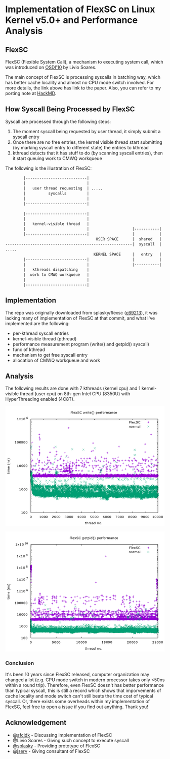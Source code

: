 # Implementation of FlexSC on Linux Kernel v5.0+ and Performance Analysis

## FlexSC
FlexSC (Flexible System Call), a mechanism to executing system call, which was introduced on [OSDI'10](https://www.usenix.org/conference/osdi10/flexsc-flexible-system-call-scheduling-exception-less-system-calls) by Livio Soares.

The main concept of FlexSC is processing syscalls in batching way, which has better cache locality and almost no CPU mode switch involved. For more details, the link above has link to the paper. Also, you can refer to my porting note at [HackMD](https://hackmd.io/@flawless0714/S1Wdf-g0V).

## How Syscall Being Processed by FlexSC
Syscall are processed through the following steps:

1. The moment syscall being requested by user thread, it simply submit a syscall entry
2. Once there are no free entries, the kernel visible thread start submitting (by marking syscall entry to different state) the entries to kthread
3. kthread detects that it has stuff to do (by scanning syscall entries), then it start queuing work to CMWQ workqueue

The following is the illustration of FlexSC:
```
        |---------------------------|
        |                           |
        |   user thread requesting  | .....
        |          syscalls         |
        |                           |
        |---------------------------|

        |---------------------------|
        |                           |
        |   kernel-visible thread   |
        |                           |                   |-----------|
        |---------------------------|                   |           |
                                        USER SPACE      |  shared   |
--------------------------------------------------------|  syscall  | .....
                                       KERNEL SPACE     |   entry   |
        |---------------------------|                   |           |
        |                           |                   |-----------|
        |   kthreads dispatching    |
        |  work to CMWQ workqueue   |
        |                           |
        |---------------------------|
```

## Implementation
The repo was originally downloaded from splasky/flexsc ([c69213](https://github.com/splasky/linux/tree/c69213aabcb1b6046ade5dbacfc95d1d0356ea14)), it was lacking many of implementation of FlexSC at that commit, and what I've implemented are the following:

- per-kthread syscall entries
- kernel-visible thread (pthread)
- performance measurement program (write() and getpid() syscall)
- func of kthread
- mechanism to get free syscall entry
- allocation of CMWQ workqueue and work

## Analysis
The following results are done with 7 kthreads (kernel cpu) and 1 kernel-visible thread (user cpu) on 8th-gen Intel CPU (8350U) with HyperThreading enabled (4C8T).

![Screen](./libflexsc/perf_result/write.png)

![Screen](./libflexsc/perf_result/getpid.png)
### Conclusion
It's been 10 years since FlexSC released, computer organization may changed a lot (e.g. CPU mode switch in modern processor takes only <50ns within a round trip). Therefore, even FlexSC doesn't has better performance than typical syscall, this is still a record which shows that imporvements of cache locality and mode switch can't still beats the time cost of typical syscall. Or, there exists some overheads within my implementation of FlexSC, feel free to open a issue if you find out anything. Thank you!

## Acknowledgement
- @[afcidk](https://github.com/afcidk) - Discussing implementation of FlexSC
- @Livio Soares - Giving such concept to execute syscall
- @[splasky](https://github.com/splasky) - Providing prototype of FlexSC
- @[jserv](https://github.com/jserv) - Giving consultant of FlexSC
